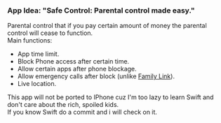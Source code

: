 ### App Idea: "Safe Control: Parental control made easy."  

Parental control that if you pay certain amount of money the parental control will cease to function.  
Main functions:  
* App time limit.
* Block Phone access after certain time.
* Allow certain apps after phone blockage.
* Allow emergency calls after block (unlike [Family Link](https://play.google.com/store/apps/details?id=com.google.android.apps.kids.familylink&hl=en_US&gl=US)).
* Live location.

This app will not be ported to IPhone cuz I'm too lazy to learn Swift and don't care about the rich, spoiled kids.  
If you know Swift do a commit and i will check on it.
